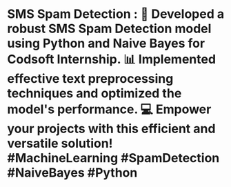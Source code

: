 # SMS Spam Detection : 🚀 Developed a robust SMS Spam Detection model using Python and Naive Bayes for Codsoft Internship. 📊 Implemented effective text preprocessing techniques and optimized the model's performance. 💻 Empower your projects with this efficient and versatile solution! #MachineLearning #SpamDetection #NaiveBayes #Python
